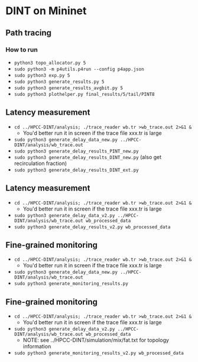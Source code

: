 # DINT on Mininet

## Path tracing

### How to run

- `python3 topo_allocator.py 5`
- `sudo python3 -m p4utils.p4run --config p4app.json`
- `sudo python3 exp.py 5`
- `sudo python3 generate_results.py 5`
- `sudo python3 generate_results_avgbit.py 5`
- `sudo python3 plothelper.py final_results/5/tail/PINT8`

## Latency measurement

- `cd ../HPCC-DINT/analysis; ./trace_reader wb.tr >wb_trace.out 2>&1 &`
	+ You'd better run it in screen if the trace file xxx.tr is large
- `sudo python3 generate_delay_data_new.py ../HPCC-DINT/analysis/wb_trace.out`
- `sudo python3 generate_delay_results_PINT_new.py`
- `sudo python3 generate_delay_results_DINT_new.py` (also get recirculation fraction)
- `sudo python3 generate_delay_results_DINT_ext.py`

## Latency measurement

- `cd ../HPCC-DINT/analysis; ./trace_reader wb.tr >wb_trace.out 2>&1 &`
	+ You'd better run it in screen if the trace file xxx.tr is large
- `sudo python3 generate_delay_data_v2.py ../HPCC-DINT/analysis/wb_trace.out wb_processed_data`
- `sudo python3 generate_delay_results_v2.py wb_processed_data`

## Fine-grained monitoring

- `cd ../HPCC-DINT/analysis; ./trace_reader wb.tr >wb_trace.out 2>&1 &`
	+ You'd better run it in screen if the trace file xxx.tr is large
- `sudo python3 generate_delay_data_new.py ../HPCC-DINT/analysis/wb_trace.out`
- `sudo python3 generate_monitoring_results.py`

## Fine-grained monitoring

- `cd ../HPCC-DINT/analysis; ./trace_reader wb.tr >wb_trace.out 2>&1 &`
	+ You'd better run it in screen if the trace file xxx.tr is large
- `sudo python3 generate_delay_data_v2.py ../HPCC-DINT/analysis/wb_trace.out wb_processed_data`
	+ NOTE: see ../HPCC-DINT/simulation/mix/fat.txt for topology information
- `sudo python3 generate_monitoring_results_v2.py wb_processed_data`
